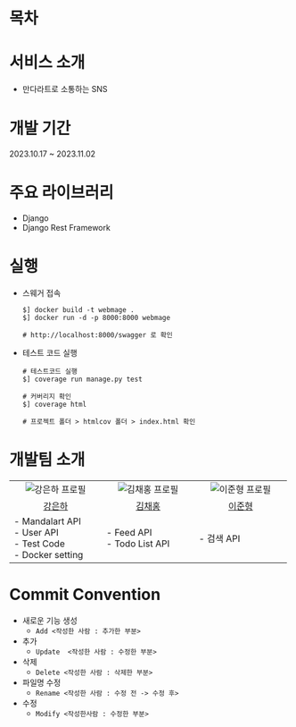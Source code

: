 # 목차

# 서비스 소개
- 만다라트로 소통하는 SNS

# 개발 기간
2023.10.17 ~ 2023.11.02

# 주요 라이브러리
- Django
- Django Rest Framework

# 실행
- 스웨거 접속
    ```shell
    $] docker build -t webmage .
    $] docker run -d -p 8000:8000 webmage

    # http://localhost:8000/swagger 로 확인
    ```

- 테스트 코드 실행

    ```
    # 테스트코드 실행
    $] coverage run manage.py test

    # 커버리지 확인
    $] coverage html

    # 프로젝트 폴더 > htmlcov 폴더 > index.html 확인
    ```



# 개발팀 소개
<table>
    <tr>
        <td align="center" width="150px">
        <a href="https://github.com/tein408" target="_blank"></a>
            <img src="https://avatars.githubusercontent.com/u/75615404?v=4" alt="강은하 프로필">
        </a>
        </td>
        <td align="center" width="150px">
        <a href="https://github.com/KimChaeHong" target="_blank"></a>
            <img src="https://avatars.githubusercontent.com/u/49267413?v=4" alt="김채홍 프로필">
        </a>
        </td>
        <td align="center" width="150px">
        <a href="https://github.com/Junhyung-Lee27" target="_blank"></a>
            <img src="https://avatars.githubusercontent.com/u/61534393?v=4" alt="이준형 프로필">
        </a>
        </td>
    </tr>
    <tr>
        <td align="center">
            <a href="https://github.com/tein408" target="_blank">
                강은하
            </a>
        </td>
        <td align="center">
            <a href="https://github.com/KimChaeHong" target="_blank">
                김채홍
            </a>
        </td>
        <td align="center">
            <a href="https://github.com/Junhyung-Lee27" target="_blank">
                이준형
            </a>
        </td>
    </tr>
    <tr>
        <td>
            - Mandalart API <br>
            - User API <br>
            - Test Code <br>
            - Docker setting
        </td>
        <td>
            - Feed API <br>
            - Todo List API
        </td>
        <td>
            - 검색 API
        </td>
    </tr>
</table>

# Commit Convention

- 새로운 기능 생성
    - `Add <작성한 사람 : 추가한 부분>`
- 추가
    - `Update  <작성한 사람 : 수정한 부분>`
- 삭제
    - `Delete <작성한 사람 : 삭제한 부분>`
- 파일명 수정
    - `Rename <작성한 사람 : 수정 전 -> 수정 후>`
- 수정
    - `Modify <작성한사람 : 수정한 부분>`
